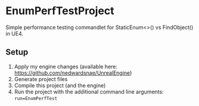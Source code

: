 # EnumPerfTestProject
Simple performance testing commandlet for StaticEnum&lt;&gt;() vs FindObject() in UE4.

## Setup
1. Apply my engine changes (available here: https://github.com/nedwardsnae/UnrealEngine)
2. Generate project files
3. Compile this project (and the engine)
4. Run the project with the additional command line arguments:
`run=EnumPerfTest`
